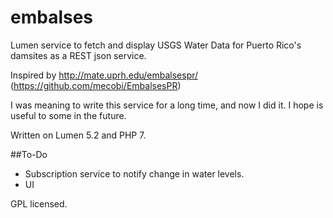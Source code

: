 # embalses
Lumen service to fetch and display USGS Water Data for Puerto Rico's damsites as a REST json service.

Inspired by http://mate.uprh.edu/embalsespr/  (https://github.com/mecobi/EmbalsesPR)

I was meaning to write this service for a long time, and now I did it. I hope is useful to some in the future.

Written on Lumen 5.2 and PHP 7.

##To-Do

- Subscription service to notify change in water levels.
- UI

GPL licensed.
